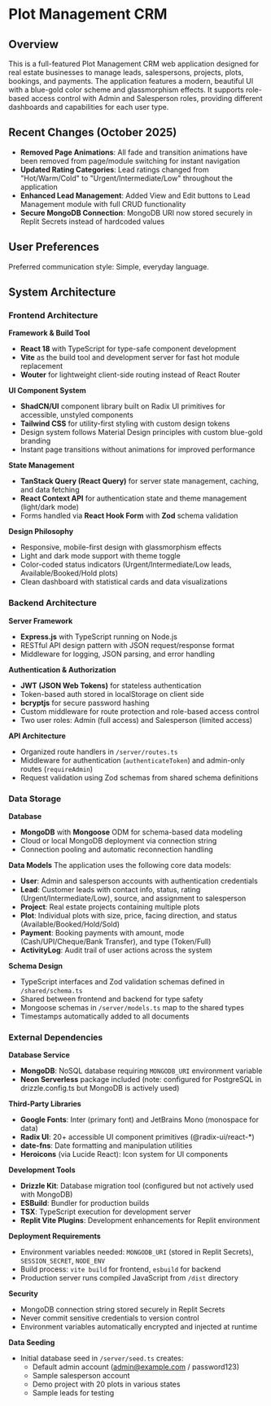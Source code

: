 # Plot Management CRM

## Overview

This is a full-featured Plot Management CRM web application designed for real estate businesses to manage leads, salespersons, projects, plots, bookings, and payments. The application features a modern, beautiful UI with a blue-gold color scheme and glassmorphism effects. It supports role-based access control with Admin and Salesperson roles, providing different dashboards and capabilities for each user type.

## Recent Changes (October 2025)

- **Removed Page Animations**: All fade and transition animations have been removed from page/module switching for instant navigation
- **Updated Rating Categories**: Lead ratings changed from "Hot/Warm/Cold" to "Urgent/Intermediate/Low" throughout the application
- **Enhanced Lead Management**: Added View and Edit buttons to Lead Management module with full CRUD functionality
- **Secure MongoDB Connection**: MongoDB URI now stored securely in Replit Secrets instead of hardcoded values

## User Preferences

Preferred communication style: Simple, everyday language.

## System Architecture

### Frontend Architecture

**Framework & Build Tool**
- **React 18** with TypeScript for type-safe component development
- **Vite** as the build tool and development server for fast hot module replacement
- **Wouter** for lightweight client-side routing instead of React Router

**UI Component System**
- **ShadCN/UI** component library built on Radix UI primitives for accessible, unstyled components
- **Tailwind CSS** for utility-first styling with custom design tokens
- Design system follows Material Design principles with custom blue-gold branding
- Instant page transitions without animations for improved performance

**State Management**
- **TanStack Query (React Query)** for server state management, caching, and data fetching
- **React Context API** for authentication state and theme management (light/dark mode)
- Forms handled via **React Hook Form** with **Zod** schema validation

**Design Philosophy**
- Responsive, mobile-first design with glassmorphism effects
- Light and dark mode support with theme toggle
- Color-coded status indicators (Urgent/Intermediate/Low leads, Available/Booked/Hold plots)
- Clean dashboard with statistical cards and data visualizations

### Backend Architecture

**Server Framework**
- **Express.js** with TypeScript running on Node.js
- RESTful API design pattern with JSON request/response format
- Middleware for logging, JSON parsing, and error handling

**Authentication & Authorization**
- **JWT (JSON Web Tokens)** for stateless authentication
- Token-based auth stored in localStorage on client side
- **bcryptjs** for secure password hashing
- Custom middleware for route protection and role-based access control
- Two user roles: Admin (full access) and Salesperson (limited access)

**API Architecture**
- Organized route handlers in `/server/routes.ts`
- Middleware for authentication (`authenticateToken`) and admin-only routes (`requireAdmin`)
- Request validation using Zod schemas from shared schema definitions

### Data Storage

**Database**
- **MongoDB** with **Mongoose** ODM for schema-based data modeling
- Cloud or local MongoDB deployment via connection string
- Connection pooling and automatic reconnection handling

**Data Models**
The application uses the following core data models:
- **User**: Admin and salesperson accounts with authentication credentials
- **Lead**: Customer leads with contact info, status, rating (Urgent/Intermediate/Low), source, and assignment to salesperson
- **Project**: Real estate projects containing multiple plots
- **Plot**: Individual plots with size, price, facing direction, and status (Available/Booked/Hold/Sold)
- **Payment**: Booking payments with amount, mode (Cash/UPI/Cheque/Bank Transfer), and type (Token/Full)
- **ActivityLog**: Audit trail of user actions across the system

**Schema Design**
- TypeScript interfaces and Zod validation schemas defined in `/shared/schema.ts`
- Shared between frontend and backend for type safety
- Mongoose schemas in `/server/models.ts` map to the shared types
- Timestamps automatically added to all documents

### External Dependencies

**Database Service**
- **MongoDB**: NoSQL database requiring `MONGODB_URI` environment variable
- **Neon Serverless** package included (note: configured for PostgreSQL in drizzle.config.ts but MongoDB is actively used)

**Third-Party Libraries**
- **Google Fonts**: Inter (primary font) and JetBrains Mono (monospace for data)
- **Radix UI**: 20+ accessible UI component primitives (@radix-ui/react-*)
- **date-fns**: Date formatting and manipulation utilities
- **Heroicons** (via Lucide React): Icon system for UI components

**Development Tools**
- **Drizzle Kit**: Database migration tool (configured but not actively used with MongoDB)
- **ESBuild**: Bundler for production builds
- **TSX**: TypeScript execution for development server
- **Replit Vite Plugins**: Development enhancements for Replit environment

**Deployment Requirements**
- Environment variables needed: `MONGODB_URI` (stored in Replit Secrets), `SESSION_SECRET`, `NODE_ENV`
- Build process: `vite build` for frontend, `esbuild` for backend
- Production server runs compiled JavaScript from `/dist` directory

**Security**
- MongoDB connection string stored securely in Replit Secrets
- Never commit sensitive credentials to version control
- Environment variables automatically encrypted and injected at runtime

**Data Seeding**
- Initial database seed in `/server/seed.ts` creates:
  - Default admin account (admin@example.com / password123)
  - Sample salesperson account
  - Demo project with 20 plots in various states
  - Sample leads for testing
